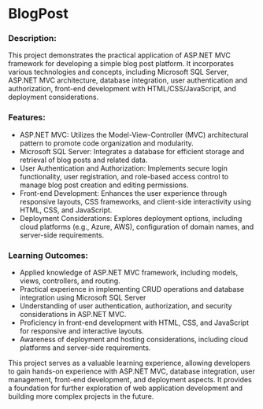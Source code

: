 # BlogPost

### Description:
This project demonstrates the practical application of ASP.NET MVC framework for developing a simple blog post platform. It incorporates various technologies and concepts, including Microsoft SQL Server, ASP.NET MVC architecture, database integration, user authentication and authorization, front-end development with HTML/CSS/JavaScript, and deployment considerations.
### Features:
+ ASP.NET MVC: Utilizes the Model-View-Controller (MVC) architectural pattern to promote code organization and modularity.
+ Microsoft SQL Server: Integrates a database for efficient storage and retrieval of blog posts and related data.
+ User Authentication and Authorization: Implements secure login functionality, user registration, and role-based access control to manage blog post creation and editing permissions.
+ Front-end Development: Enhances the user experience through responsive layouts, CSS frameworks, and client-side interactivity using HTML, CSS, and JavaScript.
+ Deployment Considerations: Explores deployment options, including cloud platforms (e.g., Azure, AWS), configuration of domain names, and server-side requirements.
### Learning Outcomes:
+ Applied knowledge of ASP.NET MVC framework, including models, views, controllers, and routing.
+ Practical experience in implementing CRUD operations and database integration using Microsoft SQL Server
+ Understanding of user authentication, authorization, and security considerations in ASP.NET MVC.
+ Proficiency in front-end development with HTML, CSS, and JavaScript for responsive and interactive layouts.
+ Awareness of deployment and hosting considerations, including cloud platforms and server-side requirements.

This project serves as a valuable learning experience, allowing developers to gain hands-on experience with ASP.NET MVC, database integration, user management, front-end development, and deployment aspects. It provides a foundation for further exploration of web application development and building more complex projects in the future.
